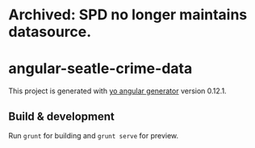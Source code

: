 # Archived:   SPD no longer maintains datasource.

# angular-seatle-crime-data

This project is generated with [yo angular generator](https://github.com/yeoman/generator-angular)
version 0.12.1.

## Build & development

Run `grunt` for building and `grunt serve` for preview.

